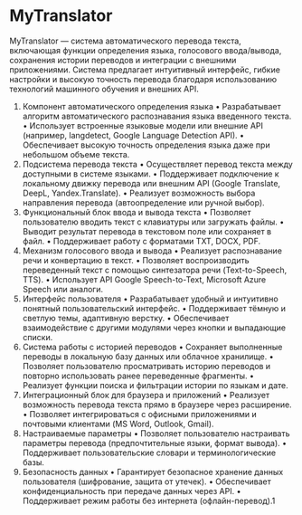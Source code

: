 # MyTranslator
MyTranslator — система автоматического перевода текста, включающая функции определения языка, голосового ввода/вывода, сохранения истории переводов и интеграции с внешними приложениями. Система предлагает интуитивный интерфейс, гибкие настройки и высокую точность перевода благодаря использованию технологий машинного обучения и внешних API.


1. Компонент автоматического определения языка
•	Разрабатывает алгоритм автоматического распознавания языка введенного текста.
•	Использует встроенные языковые модели или внешние API (например, langdetect, Google Language Detection API).
•	Обеспечивает высокую точность определения языка даже при небольшом объеме текста.
2. Подсистема перевода текста
•	Осуществляет перевод текста между доступными в системе языками.
•	Поддерживает подключение к локальному движку перевода или внешним API (Google Translate, DeepL, Yandex.Translate).
•	Реализует возможность выбора направления перевода (автоопределение или ручной выбор).
3. Функциональный блок ввода и вывода текста
•	Позволяет пользователю вводить текст с клавиатуры или загружать файлы.
•	Выводит результат перевода в текстовом поле или сохраняет в файл.
•	Поддерживает работу с форматами TXT, DOCX, PDF.
4. Механизм голосового ввода и вывода
•	Реализует распознавание речи и конвертацию в текст.
•	Позволяет воспроизводить переведенный текст с помощью синтезатора речи (Text-to-Speech, TTS).
•	Использует API Google Speech-to-Text, Microsoft Azure Speech или аналоги.
5. Интерфейс пользователя
•	Разрабатывает удобный и интуитивно понятный пользовательский интерфейс.
•	Поддерживает тёмную и светлую темы, адаптивную верстку.
•	Обеспечивает взаимодействие с другими модулями через кнопки и выпадающие списки.
6. Система работы с историей переводов
•	Сохраняет выполненные переводы в локальную базу данных или облачное хранилище.
•	Позволяет пользователю просматривать историю переводов и повторно использовать ранее переведенные фрагменты.
•	Реализует функции поиска и фильтрации истории по языкам и дате.
7. Интеграционный блок для браузера и приложений
•	Реализует возможность перевода текста прямо в браузере через расширение.
•	Позволяет интегрироваться с офисными приложениями и почтовыми клиентами (MS Word, Outlook, Gmail).
8. Настраиваемые параметры
•	Позволяет пользователю настраивать параметры перевода (предпочтительные языки, формат вывода).
•	Поддерживает пользовательские словари и терминологические базы.
9. Безопасность данных
•	Гарантирует безопасное хранение данных пользователя (шифрование, защита от утечек).
•	Обеспечивает конфиденциальность при передаче данных через API.
•	Поддерживает режим работы без интернета (офлайн-перевод).1
